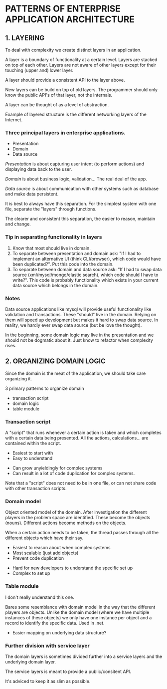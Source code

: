 # PATTERNS OF ENTERPRISE APPLICATION ARCHITECTURE

## 1. LAYERING

To deal with complexity we create distinct layers in an application.

A layer is a boundary of functionality at a certain level. Layers
are stacked on top of each other. Layers are not aware of other layers
except for their touching (upper and) lower layer.

A layer should provide a consistent API to the layer above.

New layers can be build on top of old layers. The programmer should
only know the public API's of that layer, not the internals.

A layer can be thought of as a level of abstraction.

Example of layered structure is the different networking layers
of the Internet.

### Three principal layers in enterprise applications.

* Presentation
* Domain
* Data source

_Presentation_ is about capturing user intent (to perform actions) and
displaying data back to the user.

_Domain_ is about business logic, validation... The real deal of the app.

_Data source_ is about communication with other systems such as database
and make data persistent.

It is best to always have this separation. For the simplest system with
one file, separate the "layers" through functions.

The clearer and consistent this separation, the easier to reason,
maintain and change.

### Tip in separating functionality in layers

1. Know that most should live in domain.
2. To separate between presentation and domain ask: "If I had to
   implement an alternative UI (think CLI/browser), which code would
   have been duplicated?". Put this code into the domain.
3. To separate between domain and data source ask: "If I had to swap
   data source (xml/mysql/mongo/elastic search), which code should I
   have to write?". This code is probably functionality which exists
   in your current data source which belongs in the domain.

### Notes

Data source applications like mysql will provide useful functionality
like validation and transactions. These "should" live in the domain.
Relying on them will speed up development but makes it hard to swap data
source. In reality, we hardly ever swap data source (but be love the thought).

In the beginning, some domain logic may live in the presentation and
we should not be dogmatic about it. Just know to refactor when
complexity rises.


## 2. ORGANIZING DOMAIN LOGIC

Since the domain is the meat of the application, we should take care
organizing it.

3 primary patterns to organize domain
* transaction script
* domain logic
* table module

### Transaction script

A "script" that runs whenever a certain action is taken and which
completes with a certain data being presented. All the actions, 
calculations... are contained within the script.

+ Easiest to start with
+ Easy to understand
- Can grow unyieldingly for complex systems
- Can result in a lot of code duplication for complex systems.

Note that a "script" does not need to be in one file, or can not
share code with other transaction scripts.

### Domain model

Object oriented model of the domain. After investigation the different
players in the problem space are identified. These become the objects
(nouns). Different actions become methods on the objects.

When a certain action needs to be taken, the thread passes through
all the different objects which have their say.

+ Easiest to reason about when complex systems
+ Most scalable (just add objects)
+ Prevent code duplication
- Hard for new developers to understand the specific set up
- Complex to set up 

### Table module

I don't really understand this one.

Bares some resemblance with domain model in the way that the different
players are objects. Unlike the domain model (where we have multiple
instances of these objects) we only have one instance per object and
a record to identify the specific data. Used in .net.

+ Easier mapping on underlying data structure?

### Further division with service layer

The domain layers is sometimes divided further into a service layers and
the underlying domain layer.

The service layers is meant to provide a public/consitent API.

It's adviced to keep it as slim as possible.

